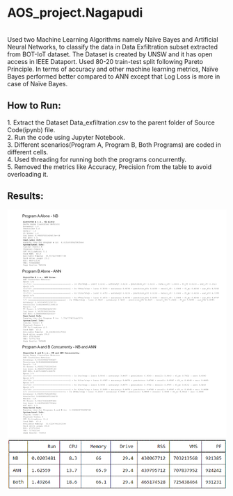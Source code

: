 # AOS_project.Nagapudi
<br>
<div>
  Used two Machine Learning Algorithms namely Naïve Bayes and Artificial Neural Networks, to classify the data in Data Exfiltration subset extracted from BOT-IoT dataset. The Dataset is created by UNSW and it has open access in IEEE Dataport. Used 80-20 train-test split following Pareto Principle. In terms of accuracy and other machine learning metrics, Naïve Bayes performed better compared to ANN except that Log Loss is more in case of Naïve Bayes.
</div>
<h2>How to Run:</h2>
<p>
  1. Extract the Dataset Data_exfiltration.csv to the parent folder of Source Code(ipynb) file.</br>
  2. Run the code using Jupyter Notebook.</br>
  3. Different scenarios(Program A, Program B, Both Programs) are coded in different cells.</br>
  4. Used threading for running both the programs concurrently.</br>
  5. Removed the metrics like Accuracy, Precision from the table to avoid overloading it.</br>
</p>
<h2>Results:</h2>
<p align="center">
  <img src="https://github.com/Harshitha-Nagapudi/AOS_project.Nagapudi/blob/main/AOS_Project.Nagapudi%20(1).png">
  <img src="https://github.com/Harshitha-Nagapudi/AOS_project.Nagapudi/blob/main/Results.png">
</p>
